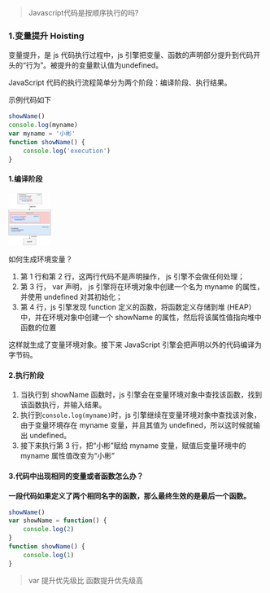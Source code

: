 > Javascript代码是按顺序执行的吗?

### 1.变量提升 Hoisting

变量提升，是 js 代码执行过程中，js 引擎把变量、函数的声明部分提升到代码开头的“行为”。被提升的变量默认值为undefined。

JavaScript 代码的执行流程简单分为两个阶段：编译阶段、执行结果。

示例代码如下

```javascript
showName()
console.log(myname)
var myname = '小彬'
function showName() {
    console.log('execution')
}
```

#### 1.编译阶段

<img src="../../../image/local/变量提升.drawio.png" alt="变量提升.drawio" style="zoom:10%;" />

如何生成环境变量？

1. 第 1 行和第 2 行，这两行代码不是声明操作， js 引擎不会做任何处理；
2. 第 3 行， var 声明， js 引擎将在环境对象中创建一个名为 myname 的属性，并使用 undefined 对其初始化；
3. 第 4 行，js 引擎发现 function 定义的函数，将函数定义存储到堆 (HEAP）中，并在环境对象中创建一个 showName 的属性，然后将该属性值指向堆中函数的位置

这样就生成了变量环境对象。接下来 JavaScript 引擎会把声明以外的代码编译为字节码。

#### 2.执行阶段

1. 当执行到 showName 函数时，js 引擎会在变量环境对象中查找该函数，找到该函数执行，并输入结果。
2. 执行到`console.log(myname)`时，js 引擎继续在变量环境对象中查找该对象，由于变量环境存在 myname 变量，并且其值为 undefined，所以这时候就输出 undefined。
3. 接下来执行第 3 行，把“小彬”赋给 myname 变量，赋值后变量环境中的 myname 属性值改变为“小彬”

#### 3.代码中出现相同的变量或者函数怎么办？

**一段代码如果定义了两个相同名字的函数，那么最终生效的是最后一个函数。**

```javascript
showName()
var showName = function() {
    console.log(2)
}
function showName() {
    console.log(1)
}

```

> var 提升优先级比 函数提升优先级高